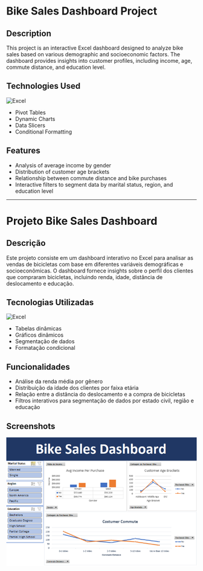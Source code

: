 # Bike Sales Dashboard Project

## Description
This project is an interactive Excel dashboard designed to analyze bike sales based on various demographic and socioeconomic factors. The dashboard provides insights into customer profiles, including income, age, commute distance, and education level.

## Technologies Used
![Excel](https://img.shields.io/badge/excel-107c41?style=for-the-badge&logo=powerbi&logoColor=black)
- Pivot Tables
- Dynamic Charts
- Data Slicers
- Conditional Formatting

## Features
- Analysis of average income by gender
- Distribution of customer age brackets
- Relationship between commute distance and bike purchases
- Interactive filters to segment data by marital status, region, and education level

---

# Projeto Bike Sales Dashboard

## Descrição
Este projeto consiste em um dashboard interativo no Excel para analisar as vendas de bicicletas com base em diferentes variáveis demográficas e socioeconômicas. O dashboard fornece insights sobre o perfil dos clientes que compraram bicicletas, incluindo renda, idade, distância de deslocamento e educação.

## Tecnologias Utilizadas
![Excel](https://img.shields.io/badge/excel-107c41?style=for-the-badge&logo=powerbi&logoColor=black)
- Tabelas dinâmicas
- Gráficos dinâmicos
- Segmentação de dados
- Formatação condicional

## Funcionalidades
- Análise da renda média por gênero
- Distribuição da idade dos clientes por faixa etária
- Relação entre a distância do deslocamento e a compra de bicicletas
- Filtros interativos para segmentação de dados por estado civil, região e educação

## Screenshots
![Texto Alternativo](https://github.com/Alef-Ferreira/Portfolio_Projects/blob/main/Excel%20Projects/Bike%20Sales/Bike%20Sales%20Project%20Screenshot.png)


